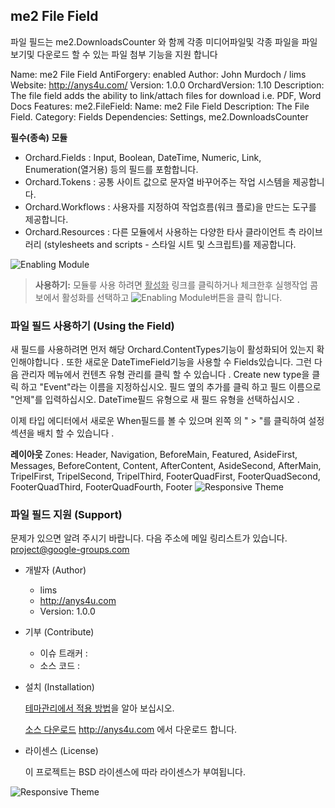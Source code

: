 ## me2 File Field

파일 필드는 me2.DownloadsCounter 와 함께 각종 미디어파일및 각종 파일을 파일보기및 다운로드 할 수 있는 파일 첨부 기능을 지원 합니다

Name: me2 File Field
AntiForgery: enabled
Author: John Murdoch / lims
Website: http://anys4u.com/
Version: 1.0.0
OrchardVersion: 1.10
Description: The file field adds the ability to link/attach files for download i.e. PDF, Word Docs
Features:
    me2.FileField:
		Name: me2 File Field
        Description: The File Field.
		Category: Fields
		Dependencies: Settings, me2.DownloadsCounter
		
**필수(종속) 모듈**
- Orchard.Fields : Input, Boolean, DateTime, Numeric, Link, Enumeration(열거용) 등의 필드를 포함합니다.
- Orchard.Tokens : 공통 사이트 값으로 문자열 바꾸어주는 작업 시스템을 제공합니다.
- Orchard.Workflows : 사용자를 지정하여 작업흐름(워크 플로)을 만드는 도구를 제공합니다.
- Orchard.Resources : 다른 모듈에서 사용하는 다양한 타사 클라이언트 측 라이브러리 (stylesheets and scripts - 스타일 시트 및 스크립트)를 제공합니다.

		
![Enabling Module](../Media/images/modules/orchard.Widgets/modules.png)
> **<i class="fa fa-info-circle"></i> 사용하기:** 모듈릏 사용 하려면 <u>활성화</u> 링크를 클릭하거나 체크한후 실행작업 콤보에서 활성화를 선택하고 ![Enabling Module](../Media/images/buttons/btn-execute.png)버튼을 클릭 합니다.




### 파일 필드 사용하기 (Using the Field)

새 필드를 사용하려면 먼저 해당 Orchard.ContentTypes기능이 활성화되어 있는지 확인해야합니다 . 또한 새로운 DateTimeField기능을 사용할 수 Fields있습니다. 그런 다음 관리자 메뉴에서 컨텐츠 유형 관리를 클릭 할 수 있습니다 . Create new type을 클릭 하고 "Event"라는 이름을 지정하십시오. 필드 옆의 추가를 클릭 하고 필드 이름으로 "언제"를 입력하십시오. DateTime필드 유형으로 새 필드 유형을 선택하십시오 .

이제 타입 에디터에서 새로운 When필드를 볼 수 있으며 왼쪽 의 " > "를 클릭하여 설정 섹션을 배치 할 수 있습니다 .



**<i class="fa fa-file-text-o"></i> 레이아웃**
Zones: Header, Navigation, BeforeMain, Featured, AsideFirst, Messages, BeforeContent, Content, AfterContent, AsideSecond, AfterMain, TripelFirst, TripelSecond, TripelThird, FooterQuadFirst, FooterQuadSecond, FooterQuadThird, FooterQuadFourth, Footer
![Responsive Theme](../Media/images/themes/me2.BaseBootstrap4/ThemeZonePreview.png)

### 파일 필드 지원 (Support)

문제가 있으면 알려 주시기 바랍니다.
다음 주소에 메일 링리스트가 있습니다. project@google-groups.com

* 개발자 (Author)

	- lims
	- http://anys4u.com
	- Version: 1.0.0

* 기부 (Contribute)

	- 이슈 트래커 : 
	- 소스 코드 : 


* 설치 (Installation)

	<i class="fa fa-link"></i> [ 테마관리에서 적용 방법](../inx1-themes.html#managing-themes)을 알아 보십시오.

	<i class="fa fa-download"></i> [ 소스 다운로드](http://anys4u.com) http://anys4u.com 에서 다운로드 합니다.

* 라이센스 (License)

  이 프로젝트는 BSD 라이센스에 따라 라이센스가 부여됩니다.

![Responsive Theme](../Media/images/_blank.png)


